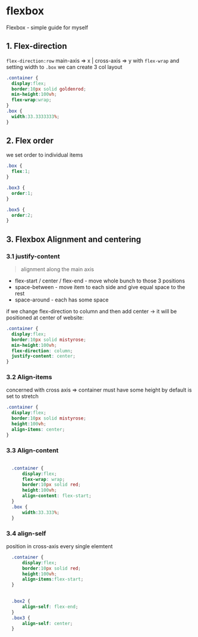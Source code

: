 # flexbox
Flexbox - simple guide for myself

## 1. Flex-direction 
```flex-direction:row``` main-axis => x  | cross-axis => y
with ```flex-wrap``` and setting width to `.box` we can create 3 col layout 

```css
.container {
  display:flex;
  border:10px solid goldenrod;
  min-height:100vh;
  flex-wrap:wrap;
}
.box {
  width:33.3333333%;
}
```

## 2. Flex order
we set order to individual items

```css
.box {
  flex:1;
}

.box3 {
  order:1;
}

.box5 {
  order:2;
}
```
## 3. Flexbox Alignment and centering
### 3.1 justify-content

> alignment along the main axis 

- flex-start / center / flex-end - move whole bunch to those 3 positions
- space-between - move item to each side and give equal space to the rest 
- space-around - each has some space

if we change flex-direction to column and then add center -> it will be positioned at center of website:
```css
.container {
  display:flex;
  border:10px solid mistyrose;
  min-height:100vh;
  flex-direction: column;
  justify-content: center;
}
```
### 3.2 Align-items
 concerned with cross axis 
=> container must have some height 
by default is set to stretch

```css
.container {
  display:flex;
  border:10px solid mistyrose;
  height:100vh;
  align-items: center;
}
```

### 3.3 Align-content
```css
  
  .container {
      display:flex;
      flex-wrap: wrap;
      border:10px solid red;
      height:100vh;
      align-content: flex-start;
  }
  .box {
      width:33.333%;
  }
```

### 3.4 align-self
position in cross-axis every single elemtent
```css
  .container {
      display:flex;
      border:10px solid red;
      height:100vh;
      align-items:flex-start;
  }

  
  .box2 {
      align-self: flex-end;
  }
  .box3 {
      align-self: center;
  }
  ```
